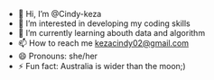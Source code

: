 - 👋 Hi, I’m @Cindy-keza
- 👀 I’m interested in developing my coding skills
- 🌱 I’m currently learning abouth data and algorithm 
- 📫 How to reach me kezacindy02@gmail.com
- 😄 Pronouns: she/her
- ⚡ Fun fact: Australia is wider than the moon;)

<!---
Cindy-keza/Cindy-keza is a ✨ special ✨ repository because its `README.md` (this file) appears on your GitHub profile.
You can click the Preview link to take a look at your changes.
--->
